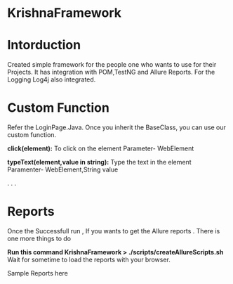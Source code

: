 # KrishnaFramework
# Intorduction
Created simple framework for the people one who wants to use for their Projects. It has integration with POM,TestNG and Allure Reports. For the Logging Log4j also integrated. 

# Custom Function

Refer the LoginPage.Java. Once you inherit the BaseClass, you can use our custom function. 

**click(element):**
To click on the element
	Parameter- WebElement
	
	
**typeText(element,value in string):**
Type the text in the element
	Paramenter- WebElement,String value
	
.
.
.
# Reports
Once the Successfull run , If you wants to get the Allure reports . There is one more things to do 

**Run this command
KrishnaFramework > ./scripts/createAllureScripts.sh**
Wait for sometime to load the reports with your browser. 

Sample Reports here


